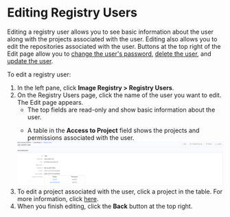 # Editing Registry Users

Editing a registry user allows you to see basic information about the user along with the projects associated with the user. Editing also allows you to edit the repositories associated with the user. Buttons at the top right of the Edit page allow you to [change the user's password](</docs/portal/registry-users/changing-passwords.md>), [delete the user](</docs/portal/registry-users/deleting-users.md>), and [update the user](</docs/portal/registry-users/updating-users.md>).

To edit a registry user:
1. In the left pane, click **Image Registry > Registry Users**.
2. On the Registry Users page, click the name of the user you want to edit. The Edit page appears.<ul><li>The top fields are read-only and show basic information about the user.</ul></li><ul><li>A table in the **Access to Project** field shows the projects and permissions associated with the user. </ul></li>
   ![null](</docs/resources/images/registry/edit-user.png>)
3. To edit a project associated with the user, click a project in the table. For more information, click [here](</docs/portal/image-registry/editing-projects.md>).
4. When you finish editing, click the **Back** button at the top right.
   